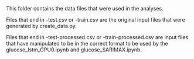 This folder contains the data files that were used in the analyses.

Files that end in -test.csv or -train.csv are the original input files that were generated by create_data.py.

Files that end in -test-processed.csv or -train-processed.csv are input files that have manipulated to be in the correct format to be used by the glucose_lstm_GPU0.ipynb and glucose_SARIMAX.ipynb.
